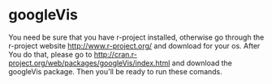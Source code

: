 googleVis
=========

You need be sure that you have r-project installed, otherwise go through the r-project website http://www.r-project.org/ and download for your os.
After You do that, please go to http://cran.r-project.org/web/packages/googleVis/index.html and download the googleVis package. 
Then you'll be ready to run these comands.




